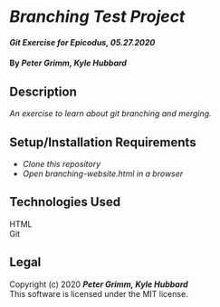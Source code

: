 # _Branching Test Project_

#### _Git Exercise for Epicodus, 05.27.2020_

#### By _**Peter Grimm, Kyle Hubbard**_

## Description

_An exercise to learn about git branching and merging._

## Setup/Installation Requirements

* _Clone this repository_
* _Open branching-website.html in a browser_

## Technologies Used

HTML  
Git

## Legal

Copyright (c) 2020 **_Peter Grimm, Kyle Hubbard_**  
This software is licensed under the MIT license.
